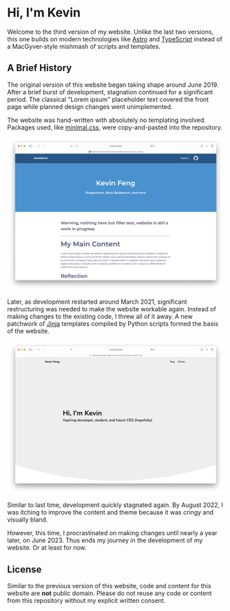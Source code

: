 # Hi, I'm Kevin

Welcome to the third version of my website. Unlike the last two versions, this one builds on modern technologies like [Astro](https://astro.build/) and [TypeScript](https://www.typescriptlang.org/) instead of a MacGyver-style mishmash of scripts and templates.

## A Brief History

The original version of this website began taking shape around June 2019. After a brief burst of development, stagnation continued for a significant period. The classical "Lorem ipsum" placeholder text covered the front page while planned design changes went unimplemented.

The website was hand-written with absolutely no templating involved. Packages used, like [minimal.css](https://github.com/HereIsKevin/minimal.css), were copy-and-pasted into the repository.

![Original version of hereiskevin.github.io](/public/history/v1.png)

Later, as development restarted around March 2021, significant restructuring was needed to make the website workable again. Instead of making changes to the existing code, I threw all of it away. A new patchwork of [Jinja](https://palletsprojects.com/p/jinja/) templates compiled by Python scripts formed the basis of the website.

![Second version of the hereiskevin.github.io](/public/history/v2.png)

Similar to last time, development quickly stagnated again. By August 2022, I was itching to improve the content and theme because it was cringy and visually bland.

However, this time, I procrastinated on making changes until nearly a year later, on June 2023. Thus ends my journey in the development of my website. Or at least for now.

## License

Similar to the previous version of this website, code and content for this website are **not** public domain. Please do not reuse any code or content from this repository without my explicit written consent.
